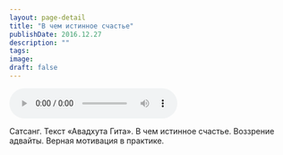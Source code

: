 ```yaml
---
layout: page-detail
title: "В чем истинное счастье"
publishDate: 2016.12.27
description: ""
tags:
image:
draft: false
---
```


<audio title="2016.12.27 - В чем истинное счастье.mp3" src="/upload/iblock/7e4/7e4915a842449f21128f2afe9beb2b26.mp3" controls=""></audio>

 Сатсанг. Текст «Авадхута Гита». В чем истинное счастье. Воззрение адвайты. Верная мотивация в практике. 

  
